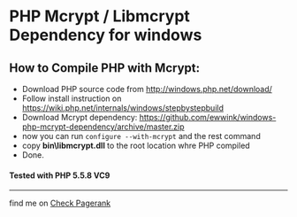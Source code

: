 PHP Mcrypt / Libmcrypt Dependency for windows
=============================
## How to Compile PHP with Mcrypt:

 - Download PHP source code from http://windows.php.net/download/
 - Follow install instruction on https://wiki.php.net/internals/windows/stepbystepbuild
 - Download Mcrypt dependency: https://github.com/ewwink/windows-php-mcrypt-dependency/archive/master.zip
 - now you can run `configure --with-mcrypt` and the rest command
 - copy **bin\libmcrypt.dll** to the root location whre PHP compiled
 - Done.
 
#### Tested with PHP 5.5.8 VC9


----------


find me on [Check Pagerank](http://www.prpagerank.com)
